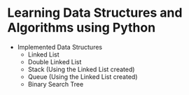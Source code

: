 # Learning Data Structures and Algorithms using Python

- Implemented Data Structures
    - Linked List
    - Double Linked List
    - Stack (Using the Linked List created)
    - Queue (Using the Linked List created)
    - Binary Search Tree